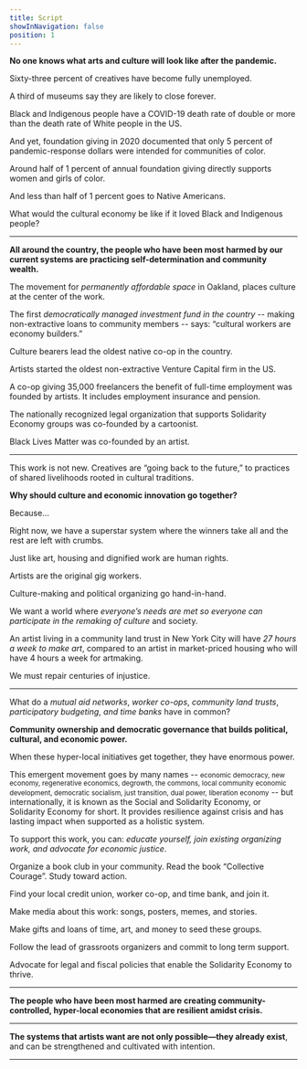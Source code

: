 ```yaml
---
title: Script
showInNavigation: false
position: 1
---
```


**No one knows what arts and culture will look like after the pandemic.**

Sixty-three percent of creatives have become fully unemployed.

A third of museums say they are likely to close forever.

Black and Indigenous people have a COVID-19 death rate of double or more than the death rate of White people in the US.

And yet, foundation giving in 2020 documented that only 5 percent of
pandemic-response dollars were intended for communities of color.

Around half of 1 percent of annual foundation giving directly supports women and
girls of color.

And less than half of 1 percent goes to Native Americans.

What would the cultural economy be like if it loved Black and Indigenous
people?

---

**All around the country, the people who have been most harmed by our current systems are practicing self-determination and community wealth.**

The movement for _permanently affordable space_ in Oakland, places culture at the center of the work.

The first _democratically managed investment fund in the country_ -- making non-extractive loans to community members -- says: “cultural workers are economy builders.”

Culture bearers lead the oldest native co-op in the country.

Artists started the oldest non-extractive Venture Capital firm in the US.

A co-op giving 35,000 freelancers the benefit of full-time employment was founded by artists. It includes employment insurance and pension.

The nationally recognized legal organization that supports Solidarity Economy groups was co-founded by a cartoonist.

Black Lives Matter was co-founded by an artist.

---

This work is not new. Creatives are “going back to the future,” to practices of shared livelihoods rooted in cultural traditions.

**Why should culture and economic innovation go together?**

Because…

Right now, we have a superstar system where the winners take all and the rest are left with crumbs.

Just like art, housing and dignified work are human rights.

Artists are the original gig workers.

Culture-making and political organizing go hand-in-hand.

We want a world where _everyone’s needs are met so everyone can participate in the remaking of culture_ and society.

An artist living in a community land trust in New York City will have _27 hours a week to make art_, compared to an artist in market-priced housing who will have 4 hours a week for artmaking.

We must repair centuries of injustice.

---

What do a _mutual aid networks_,
_worker co-ops_,
_community land trusts_,
_participatory budgeting_,
_and time banks_
have in common?

**Community ownership and democratic governance that builds political, cultural, and economic power.**

When these hyper-local initiatives get together, they have enormous power.

This emergent movement goes by many names -- <small>economic democracy, new economy, regenerative economics, degrowth, the commons, local community economic development, democratic socialism, just transition, dual power, liberation economy</small> -- but internationally, it is known as the Social and Solidarity Economy, or Solidarity Economy for short. It provides resilience against crisis and has lasting impact when supported as a holistic system.

To support this work, you can: _educate yourself, join existing organizing work, and advocate for economic justice_.

Organize a book club in your community. Read the book “Collective Courage”. Study toward action.

Find your local credit union, worker co-op, and time bank, and join it.

Make media about this work: songs, posters, memes, and stories.

Make gifts and loans of time, art, and money to seed these groups.

Follow the lead of grassroots organizers and commit to long term support.

Advocate for legal and fiscal policies that enable the Solidarity Economy to thrive.

---

**The people who have been most harmed are creating community-controlled, hyper-local economies that are resilient amidst crisis.**

---

**The systems that artists want are not only possible—they already exist**, and can be strengthened and cultivated with intention.

---
